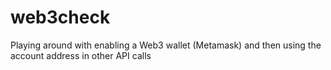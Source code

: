 # web3check

Playing around with enabling a Web3 wallet (Metamask) and then using the account address in other API calls
